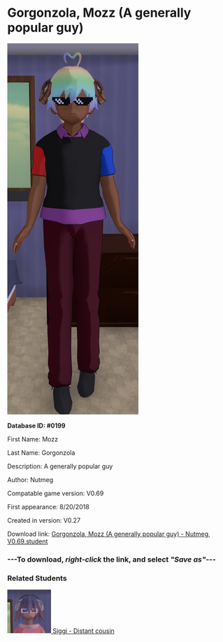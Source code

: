 # Gorgonzola, Mozz (A generally popular guy)

<img src="../../Files/Images/Gorgonzola, Mozz (A generally popular guy).png" title="Gorgonzola, Mozz (A generally popular guy) - Nutmeg, V0.69">

**Database ID: #0199**

First Name: Mozz

Last Name: Gorgonzola

Description: A generally popular guy

Author: Nutmeg

Compatable game version: V0.69

First appearance: 8/20/2018

Created in version: V0.27

Download link: <a href="https://raw.githubusercontent.com/Arbiter1223/Daigaku-Gurashi-Custom-Students/master/Files/Student%20Files/Gorgonzola%2C%20Mozz%20(A%20generally%20popular%20guy)%20-%20Nutmeg%2C%20V0.69.student">Gorgonzola, Mozz (A generally popular guy) - Nutmeg, V0.69.student</a>

### ---**To download, _right-click_ the link, and select _"Save as"_**---

### Related Students

<a href="Shima, Siggi (A distant bitchy cousin of Gorgonzola).md"><img src="../../Files/Thumbs/Shima, Siggi (A distant bitchy cousin of Gorgonzola).png" height="100" width="100" title="Shima, Siggi (A distant bitchy cousin of Gorgonzola) - Nutmeg, V0.69"></a><a href="Shima, Siggi (A distant bitchy cousin of Gorgonzola).md"> Siggi - Distant cousin</a>

